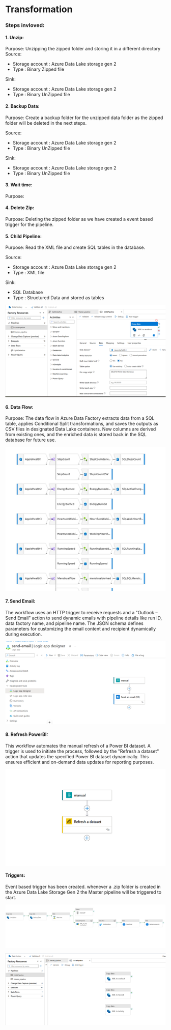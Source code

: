 # Transformation

### Steps invloved:
#### 1. Unzip:
Purpose: Unzipping the zipped folder and storing it in a different directory
Source: 
- Storage account : Azure Data Lake storage gen 2
- Type : Binary Zipped file

Sink: 
- Storage account : Azure Data Lake storage gen 2
- Type : Binary UnZipped file

#### 2. Backup Data:
Purpose: Create a backup folder for the unzipped data folder as the zipped folder will be deleted in the next steps.

Source: 
- Storage account : Azure Data Lake storage gen 2
- Type : Binary UnZipped file

Sink: 
- Storage account : Azure Data Lake storage gen 2
- Type : Binary UnZipped file

#### 3. Wait time:
Purpose: 

#### 4. Delete Zip:
Purpose: Deleting the zipped folder as we have created a event based trigger for the pipeline.

#### 5. Child Pipeline:
Purpose: Read the XML file and create SQL tables in the database. 

Source: 
- Storage account : Azure Data Lake storage gen 2
- Type : XML file

Sink: 
- SQL Database
- Type : Structured Data and stored as tables

![Child sink](https://github.com/kantaharshitha/AppleHealth_Azure_End_to_End_project/blob/4408d3e854ab65d998438357dc246da0a4e833aa/4.%20TRANSFORMATION/Child/Child_Sink.png)

#### 6. Data Flow:

Purpose: The data flow in Azure Data Factory extracts data from a SQL table, applies Conditional Split transformations, and saves the outputs as CSV files in designated Data Lake containers. New columns are derived from existing ones, and the enriched data is stored back in the SQL database for future use.

![Data_Flow](https://github.com/kantaharshitha/AppleHealth_Azure_End_to_End_project/blob/4408d3e854ab65d998438357dc246da0a4e833aa/4.%20TRANSFORMATION/Data_Flow.png)

#### 7. Send Email:

The workflow uses an HTTP trigger to receive requests and a "Outlook – Send Email" action to send dynamic emails with pipeline details like run ID, data factory name, and pipeline name. The JSON schema defines parameters for customizing the email content and recipient dynamically during execution.

![Send_Email](https://github.com/kantaharshitha/AppleHealth_Azure_End_to_End_project/blob/b298a62af2027e8b03fa5dca9b91626b107b1a2e/4.%20TRANSFORMATION/Send%20Email/Logic_app.png)

#### 8. Refresh PowerBI:
This workflow automates the manual refresh of a Power BI dataset. A trigger is used to initiate the process, followed by the "Refresh a dataset" action that updates the specified Power BI dataset dynamically. This ensures efficient and on-demand data updates for reporting purposes.

![Child Pipeline](https://github.com/kantaharshitha/AppleHealth_Azure_End_to_End_project/blob/e5376ceeae06dd03156c3e61f87d072b3fc3418a/4.%20TRANSFORMATION/Refresh_powerBi/Logic%20app.png)

#### Triggers:
Event based trigger has been created. whenever a .zip folder is created in the Azure Data Lake Storage Gen 2 the Master pipeline will be triggered to start.

![Master Pipeline](https://github.com/kantaharshitha/AppleHealth_Azure_End_to_End_project/blob/23875dbe36771838f385d2e6cbbf58c17dde0ded/4.%20TRANSFORMATION/Master_Pipeline.png)

![Child Pipeline](https://github.com/kantaharshitha/AppleHealth_Azure_End_to_End_project/blob/085d8e4fd8e20818c61527ec04623fb0e74d722d/4.%20TRANSFORMATION/Child_Pipeline.png)
